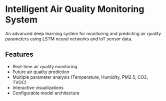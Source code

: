 # Intelligent Air Quality Monitoring System

An advanced deep learning system for monitoring and predicting air quality parameters using LSTM neural networks and IoT sensor data.

## Features
- Real-time air quality monitoring
- Future air quality prediction
- Multiple parameter analysis (Temperature, Humidity, PM2.5, CO2, TVOC)
- Interactive visualizations
- Configurable model architecture
